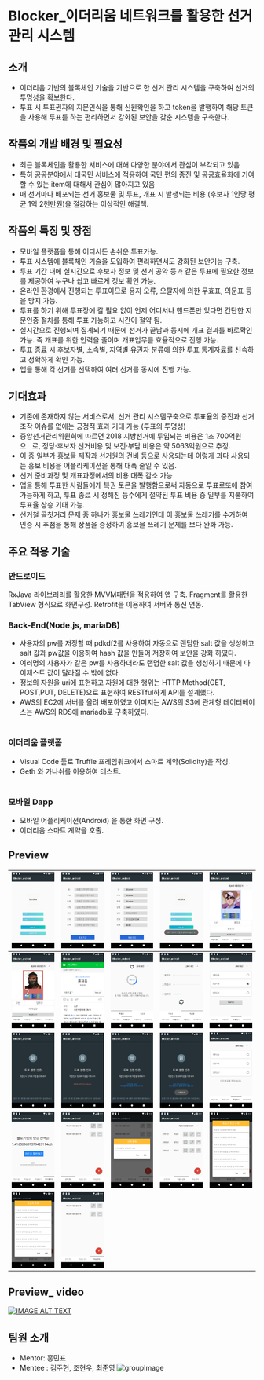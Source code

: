 # Blocker_이더리움 네트워크를 활용한 선거관리 시스템

## 소개
- 이더리움 기반의 블록체인 기술을 기반으로 한 선거 관리 시스템을 구축하여 선거의 투명성을 확보한다.
- 투표 시 투표권자의 지문인식을 통해 신원확인을 하고 token을 발행하여 해당 토큰을 사용해 투표를 하는 편리하면서 강화된 보안을 갖춘 시스템을 구축한다.

## 작품의 개발 배경 및 필요성
- 최근 블록체인을 활용한 서비스에 대해 다양한 분야에서 관심이 부각되고 있음
- 특히 공공분야에서 대국민 서비스에 적용하여 국민 편의 증진 및 공공효율화에 기여할 수 있는 item에 대해서 관심이 많아지고 있음
- 매 선거마다 배포되는 선거 홍보물 및 투표, 개표 시 발생되는 비용 (후보자 1인당 평균 1억 2천만원)을 절감하는 이상적인 해결책.

## 작품의 특징 및 장점 
- 모바일 플랫폼을 통해 어디서든 손쉬운 투표가능.
- 투표 시스템에 블록체인 기술을 도입하여 편리하면서도 강화된 보안기능 구축.
- 투표 기간 내에 실시간으로 후보자 정보 및 선거 공약 등과 같은 투표에 필요한 정보를 제공하여 누구나 쉽고 빠르게 정보 확인 가능.
- 온라인 환경에서 진행되는 투표이므로 용지 오류, 오탈자에 의한 무효표, 의문표 등을 방지 가능. 
- 투표를 하기 위해 투표장에 갈 필요 없이 언제 어디서나 핸드폰만 있다면 간단한 지문인증 절차를 통해 투표 가능하고 시간이 절약 됨.
- 실시간으로 진행되며 집계되기 때문에 선거가 끝남과 동시에 개표 결과를 바로확인 가능. 즉 개표를 위한 인력을 줄이며 개표업무를 효율적으로 진행 가능.
- 투표 종료 시 후보자별, 소속별, 지역별 유권자 분류에 의한 투표 통계자료를 신속하고 정확하게 확인 가능.
- 앱을 통해 각 선거를 선택하여 여러 선거를 동시에 진행 가능.

## 기대효과
- 기존에 존재하지 않는 서비스로서, 선거 관리 시스템구축으로 투표율의 증진과 선거조작 이슈를 없애는 긍정적 효과 기대 가능 (투표의 투명성)
- 중앙선거관리위원회에 따르면 2018 지방선거에 투입되는 비용은 1조 700억원으   로, 정당·후보자 선거비용 및 보전·부담 비용은 약 5063억원으로 추정. 
- 이 중 일부가 홍보물 제작과 선거원의 건비 등으로 사용되는데 이렇게 과다 사용되는 홍보 비용을 어플리케이션을 통해 대폭 줄일 수 있음.
- 선거 준비과정 및 개표과정에서의 비용 대폭 감소 가능
- 앱을 통해 투표한 사람들에게 복권 토큰을 발행함으로써 자동으로 투표로또에 참여 가능하게 하고, 투표 종료 시 정해진 등수에게 절약된 투표 비용 중 일부를 지불하여 투표율 상승 기대 가능.
- 선거철 골칫거리 문제 중 하나가 홍보물 쓰레기인데 이 홍보물 쓰레기를 수거하여 인증 시 추첨을 통해 상품을 증정하여 홍보물 쓰레기 문제를 보다 완화 가능.


## 주요 적용 기술
### 안드로이드
RxJava 라이브러리를 활용한 MVVM패턴을 적용하여 앱 구축.
Fragment를 활용한 TabView 형식으로 화면구성.
Retrofit을 이용하여 서버와 통신 연동. 
           
### Back-End(Node.js, mariaDB)
- 사용자의 pw를 저장할 때 pdkdf2를 사용하여 자동으로 랜덤한 salt 값을 생성하고 salt 값과 pw값을 이용하여 hash 값을 만들어 저장하여 보안을 강화 하였다. 
- 여러명의 사용자가 같은 pw를 사용하더라도 랜덤한 salt 값을 생성하기 때문에 다이제스트 값이 달라질 수 밖에 없다.
- 정보의 자원을 uri에 표현하고 자원에 대한 행위는 HTTP Method(GET, POST,PUT, DELETE)으로 표현하여 RESTful하게 API를 설계했다.
- AWS의 EC2에 서버를 올려 배포하였고 이미지는 AWS의 S3에 관계형 데이터베이스는 AWS의 RDS에 mariadb로 구축하였다.
                                                                 
### 이더리움 플랫폼
- Visual Code 툴로 Truffle 프레임워크에서 스마트 계약(Solidity)을 작성.
- Geth 와 가나쉬를 이용하여 테스트.
                                                                               
### 모바일 Dapp
- 모바일 어플리케이션(Android) 을 통한 화면 구성.
- 이더리움 스마트 계약을 호출.


## Preview
| ![1](./readmeImage/1.png) | ![2](./readmeImage/2.png) | ![2-1](./readmeImage/2-1.png) | ![2-2](./readmeImage/2-2.png) | ![3](./readmeImage/3.png) |
|:---:|:---:|:---:|:---:|:---:|
| ![4](./readmeImage/4.png) | ![5](./readmeImage/5.png) | ![6](./readmeImage/6.png) | ![7](./readmeImage/7.png) | ![8](./readmeImage/8.png) |
| ![8-1](./readmeImage/8-1.png) | ![8-2](./readmeImage/8-2.png) | ![8-3](./readmeImage/8-3.png) | ![8-4](./readmeImage/8-4.png) | ![8-5](./readmeImage/8-5.png) |
| ![9](./readmeImage/9.png) | ![10](./readmeImage/10.png) | ![11](./readmeImage/11.png) | ![12](./readmeImage/12.png) | ![13](./readmeImage/13.png) |
| ![14](./readmeImage/14.png) | ![15](./readmeImage/15.png) ||||

## Preview_ video
[![IMAGE ALT TEXT](http://img.youtube.com/vi/KF16BYdMv58/0.jpg)](http://www.youtube.com/watch?v=KF16BYdMv58 )

## 팀원 소개
- Mentor: 홍민표
- Mentee : 김주현, 조현우, 최준영
![groupImage](./groupImage.jpeg)
